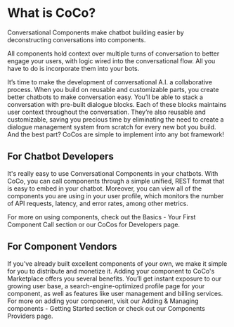# What is CoCo? 
 
Conversational Components make chatbot building easier by deconstructing conversations into components.
 
All components hold context over multiple turns of conversation to better engage your users, with logic wired into the conversational flow. All you have to do is incorporate them into your bots. 
 
It’s time to make the development of conversational A.I. a collaborative process. When you build on reusable and customizable parts, you create better chatbots to make conversation easy.
You’ll be able to stack a conversation with pre-built dialogue blocks. Each of these blocks maintains user context throughout the conversation. They’re also reusable and customizable, saving you precious time by eliminating the need to create a dialogue management system from scratch for every new bot you build. And the best part? CoCos are simple to implement into any bot framework!

## For Chatbot Developers

It's really easy to use Conversational Components in your chatbots. With CoCo, you can call components through a simple unified, REST format that is easy to embed in your chatbot. Moreover, you can view all of the components you are using in your user profile, which monitors the number of API requests, latency, and error rates, among other metrics. 

For more on using components, check out the Basics - Your First Component Call section or our CoCos for Developers page.


 
## For Component Vendors
 
If you’ve already built excellent components of your own, we make it simple for you to distribute and monetize it. Adding your component to CoCo's Marketplace offers you several benefits. You’ll get instant exposure to our growing user base, a search-engine-optimized profile page for your component, as well as features like user management and billing services. 
For more on adding your component, visit our Adding & Managing components - Getting Started section or check out our Components Providers page.
